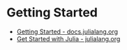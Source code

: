 # Getting Started

- [Getting Started - docs.julialang.org](https://docs.julialang.org/en/v1/manual/getting-started/)
- [Get Started with Julia - julialang.org](https://julialang.org/learning/)
